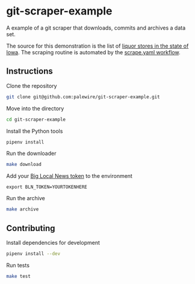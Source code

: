 # git-scraper-example

A example of a git scraper that downloads, commits and archives a data set.

The source for this demonstration is the list of [liquor stores in the state of Iowa](https://data.iowa.gov/Regulation/Iowa-Liquor-Stores/ykb6-ywnd). The scraping routine is automated by the [scrape.yaml workflow](https://github.com/palewire/git-scraper-example/actions/workflows/scrape.yaml).

## Instructions

Clone the repository

```zsh
git clone git@github.com:palewire/git-scraper-example.git
```

Move into the directory

```zsh
cd git-scraper-example
```

Install the Python tools

```zsh
pipenv install
```

Run the downloader

```zsh
make download
```

Add your [Big Local News token](https://github.com/biglocalnews/sdk/blob/master/py/tutorial.ipynb) to the environment

```
export BLN_TOKEN=YOURTOKENHERE
```

Run the archive

```zsh
make archive
```

## Contributing

Install dependencies for development

```zsh
pipenv install --dev
```

Run tests

```zsh
make test
```
